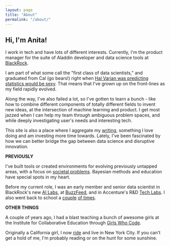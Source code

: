```yaml
---
layout: page
title: "About"
permalink: "/about/"
---
```


## **Hi, I'm Anita!** 

I work in tech and have lots of different interests. Currently, I'm the product manager for the suite of Aladdin developer and data science tools at [BlackRock](https://www.blackrock.com/aladdin/products/aladdin-studio). 

I am part of what some call the "first class of data scientists," and graduated from Cal (go bears!) right when [Hal Varian was predicting statistics would be sexy](https://flowingdata.com/2009/02/25/googles-chief-economist-hal-varian-on-statistics-and-data/). That means that I've grown up on the front-lines as my field rapidly evolved. 

Along the way, I've also failed a lot, so I've gotten to learn a bunch - like how to combine different components of totally different fields to invent new ideas, at the intersection of machine learning and product. I get most jazzed when I can help my team through ambiguous problem spaces, and while deeply investigating user's needs and interesting tech.

This site is also a place where I aggregate my [writing](https://anitamehrotra.me/), something I love doing and am investing more time towards. Lately, I've been fascinated by how we can better bridge the gap between data science and disruptive innovation. 

**PREVIOUSLY**

I've built tools or created environments for evolving previously untapped areas, with a focus on [societal problems](https://www.wired.com/story/inside-vhacks-first-ever-vatican-hackathon/). Bayesian methods and education have special spots in my heart. 

Before my current role, I was an early member and senior data scientist in BlackRock's new [AI Labs](https://www.ft.com/content/4f5720ce-1552-11e8-9376-4a6390addb44), at [BuzzFeed](https://ghc.anitab.org/community-blog-ghc/virality-at-buzzfeed-anita-mehrotra/), and in Accenture's R&D [Tech Labs](https://www.accenture.com/us-en/about/accenture-labs-index). I also went back to school a [couple](https://www.seas.harvard.edu/applied-computation/graduate-programs/masters-computational-science-and-engineering) [of times](https://www.hbs.edu/about/Pages/default.aspx). 

**OTHER THINGS**

A couple of years ago, I had a blast teaching a bunch of awesome girls at the Institute for Collaborative Education through [Girls Who Code](https://girlswhocode.com/).

Originally a California girl, I now [ride](https://www.soul-cycle.com/) and live in New York City. If you can't get a hold of me, I'm probably reading or on the hunt for some sunshine.

